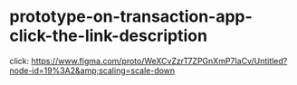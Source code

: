 # prototype-on-transaction-app-click-the-link-description
click: https://www.figma.com/proto/WeXCvZzrT7ZPGnXmP7IaCv/Untitled?node-id=19%3A2&amp;scaling=scale-down
